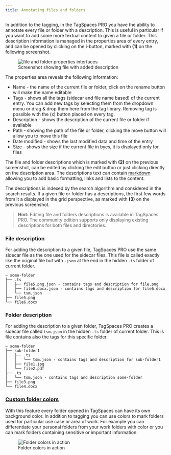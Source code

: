 ```yaml
---
title: Annotating files and folders
---
```


In addition to the tagging, in the TagSpaces PRO you have the ability to annotate every file or folder with a description. This is useful in particular if you want to add some more textual content to given a file or folder. This description information is managed in the properties area of every entry, and can be opened by clicking on the i-button, marked with **(1)** on the following screenshot.

<figure>
  <img alt="file and folder properties interfaces" src="/media/tagspaces-file-description.png" class="img-responsive center-block" />
  <figcaption>Screenshot showing file with added description</figcaption>
</figure>

The properties area reveals the following information:

- Name - the name of the current file or folder, click on the rename button will make the name editable
- Tags - shows all the tags (sidecar and file name based) of the current entry. You can add new tags by selecting them from the dropdown menu or drag &amp; drop them here from the tag library. Removing tag is possible with the (x) button placed on every tag.
- Description - shows the description of the current file or folder if available
- Path - showing the path of the file or folder, clicking the move button will allow you to move this file
- Date modified - shows the last modified data and time of the entry
- Size - shows the size if the current file in byes, it is displayed only for files

The file and folder descriptions which is marked with **(2)** on the previous screenshot, can be edited by clicking the edit button or just clicking directly on the description area. The descriptions text can contain [markdown](https://en.wikipedia.org/wiki/Markdown) allowing you to add basic formatting, links and lists to the content.

The descriptions is indexed by the search algorithm and considered in the search results. If a given file or folder has a descriptions, the first few words from it a displayed in the grid perspective, as marked with **(3)** on the previous screenshot.

> **Hint:** Editing file and folders descriptions is available in TagSpaces PRO. The community edition supports only displaying existing descriptions for both files and directories.

### File description

For adding the description to a given file, TagSpaces PRO use the same sidecar file as the one used for the sidecar files. This file is called exactly like the original file but with `.json` at the end in the hidden `.ts` folder of current folder.

    ~ some-folder
    ├── .ts
    │   ├── file5.png.json - contains tags and description for file.png
    │   ├── file6.docx.json - contains tags and description for file6.docx
    │   └── tsm.json
    ├── file5.png
    └── file6.docx

### Folder description

For adding the description to a given folder, TagSpaces PRO creates a sidecar file called `tsm.json` in the hidden `.ts` folder of current folder. This is file contains also the tags for this specific folder.

    ~ some-folder
    ├── sub-folder1
    │   ├── .ts
    │   │   └── tsm.json - contains tags and description for sub-folder1
    │   ├── file1.jpg
    │   └── file2.pdf
    ├── .ts
    │   └── tsm.json - contains tags and description some-folder
    ├── file3.png
    └── file4.docx

### <a id="customFolderColor" href="#customFolderColor">Custom folder colors</a>

With this feature every folder opened in TagSpaces can have its own background color. In addition to tagging you can use colors to mark folders used for particular use case or area of work. For example you can differentiate your personal folders from your work folders with color or you can mark folders containing sensitive or important information.

<figure>
  <img alt="Folder colors in action" src="/media/tagspaces-folder-colors.gif" class="img-responsive center-block" />
  <figcaption>Folder colors in action</figcaption>
</figure>
